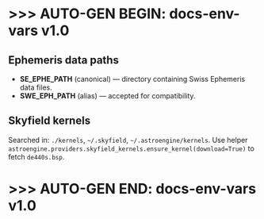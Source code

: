 # >>> AUTO-GEN BEGIN: docs-env-vars v1.0
## Ephemeris data paths
- **SE_EPHE_PATH** (canonical) — directory containing Swiss Ephemeris data files.
- **SWE_EPH_PATH** (alias) — accepted for compatibility.

## Skyfield kernels
Searched in: `./kernels`, `~/.skyfield`, `~/.astroengine/kernels`. Use helper
`astroengine.providers.skyfield_kernels.ensure_kernel(download=True)` to fetch `de440s.bsp`.
# >>> AUTO-GEN END: docs-env-vars v1.0
